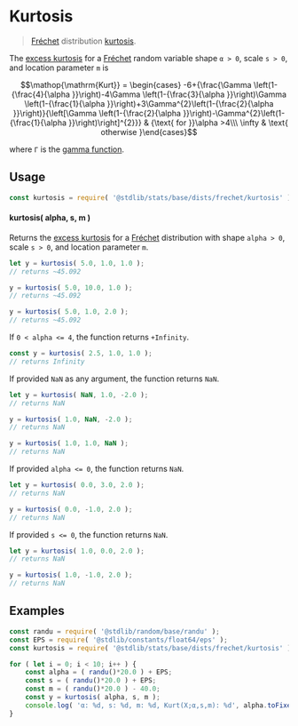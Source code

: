 <!--

@license Apache-2.0

Copyright (c) 2018 The Stdlib Authors.

Licensed under the Apache License, Version 2.0 (the "License");
you may not use this file except in compliance with the License.
You may obtain a copy of the License at

   http://www.apache.org/licenses/LICENSE-2.0

Unless required by applicable law or agreed to in writing, software
distributed under the License is distributed on an "AS IS" BASIS,
WITHOUT WARRANTIES OR CONDITIONS OF ANY KIND, either express or implied.
See the License for the specific language governing permissions and
limitations under the License.

-->

# Kurtosis

> [Fréchet][frechet-distribution] distribution [kurtosis][kurtosis].

<!-- Section to include introductory text. Make sure to keep an empty line after the intro `section` element and another before the `/section` close. -->

<section class="intro">

The [excess kurtosis][kurtosis] for a [Fréchet][frechet-distribution] random variable shape `α > 0`, scale `s > 0`, and location parameter `m` is

<!-- <equation class="equation" label="eq:frechet_kurtosis" align="center" raw="\operatorname{Kurt} = \begin{cases} -6+{\frac{\Gamma \left(1-{\frac{4}{\alpha }}\right)-4\Gamma \left(1-{\frac{3}{\alpha }}\right)\Gamma \left(1-{\frac{1}{\alpha }}\right)+3\Gamma^{2}\left(1-{\frac{2}{\alpha }}\right)}{\left[\Gamma \left(1-{\frac{2}{\alpha }}\right)-\Gamma^{2}\left(1-{\frac{1}{\alpha }}\right)\right]^{2}}} & {\text{ for }}\alpha >4\\\ \infty & \text{ otherwise }\end{cases}" alt="Kurtosis for a Fréchet distribution."> -->

```math
\mathop{\mathrm{Kurt}} = \begin{cases} -6+{\frac{\Gamma \left(1-{\frac{4}{\alpha }}\right)-4\Gamma \left(1-{\frac{3}{\alpha }}\right)\Gamma \left(1-{\frac{1}{\alpha }}\right)+3\Gamma^{2}\left(1-{\frac{2}{\alpha }}\right)}{\left[\Gamma \left(1-{\frac{2}{\alpha }}\right)-\Gamma^{2}\left(1-{\frac{1}{\alpha }}\right)\right]^{2}}} & {\text{ for }}\alpha >4\\\ \infty & \text{ otherwise }\end{cases}
```

<!-- <div class="equation" align="center" data-raw-text="\operatorname{Kurt} = \begin{cases} -6+{\frac{\Gamma \left(1-{\frac{4}{\alpha }}\right)-4\Gamma \left(1-{\frac{3}{\alpha }}\right)\Gamma \left(1-{\frac{1}{\alpha }}\right)+3\Gamma^{2}\left(1-{\frac{2}{\alpha }}\right)}{\left[\Gamma \left(1-{\frac{2}{\alpha }}\right)-\Gamma^{2}\left(1-{\frac{1}{\alpha }}\right)\right]^{2}}} &amp; {\text{ for }}\alpha &gt;4\\\ \infty &amp; \text{ otherwise }\end{cases}" data-equation="eq:frechet_kurtosis">
    <img src="https://cdn.jsdelivr.net/gh/stdlib-js/stdlib@591cf9d5c3a0cd3c1ceec961e5c49d73a68374cb/lib/node_modules/@stdlib/stats/base/dists/frechet/kurtosis/docs/img/equation_frechet_kurtosis.svg" alt="Kurtosis for a Fréchet distribution.">
    <br>
</div> -->

<!-- </equation> -->

where `Γ` is the [gamma function][gamma-function].

</section>

<!-- /.intro -->

<!-- Package usage documentation. -->

<section class="usage">

## Usage

```javascript
const kurtosis = require( '@stdlib/stats/base/dists/frechet/kurtosis' );
```

#### kurtosis( alpha, s, m )

Returns the [excess kurtosis][kurtosis] for a [Fréchet][frechet-distribution] distribution with shape `alpha > 0`, scale `s > 0`, and location parameter `m`.

```javascript
let y = kurtosis( 5.0, 1.0, 1.0 );
// returns ~45.092

y = kurtosis( 5.0, 10.0, 1.0 );
// returns ~45.092

y = kurtosis( 5.0, 1.0, 2.0 );
// returns ~45.092
```

If `0 < alpha <= 4`, the function returns `+Infinity`.

```javascript
const y = kurtosis( 2.5, 1.0, 1.0 );
// returns Infinity
```

If provided `NaN` as any argument, the function returns `NaN`.

```javascript
let y = kurtosis( NaN, 1.0, -2.0 );
// returns NaN

y = kurtosis( 1.0, NaN, -2.0 );
// returns NaN

y = kurtosis( 1.0, 1.0, NaN );
// returns NaN
```

If provided `alpha <= 0`, the function returns `NaN`.

```javascript
let y = kurtosis( 0.0, 3.0, 2.0 );
// returns NaN

y = kurtosis( 0.0, -1.0, 2.0 );
// returns NaN
```

If provided `s <= 0`, the function returns `NaN`.

```javascript
let y = kurtosis( 1.0, 0.0, 2.0 );
// returns NaN

y = kurtosis( 1.0, -1.0, 2.0 );
// returns NaN
```

</section>

<!-- /.usage -->

<!-- Package usage notes. Make sure to keep an empty line after the `section` element and another before the `/section` close. -->

<section class="notes">

</section>

<!-- /.notes -->

<!-- Package usage examples. -->

<section class="examples">

## Examples

<!-- eslint no-undef: "error" -->

```javascript
const randu = require( '@stdlib/random/base/randu' );
const EPS = require( '@stdlib/constants/float64/eps' );
const kurtosis = require( '@stdlib/stats/base/dists/frechet/kurtosis' );

for ( let i = 0; i < 10; i++ ) {
    const alpha = ( randu()*20.0 ) + EPS;
    const s = ( randu()*20.0 ) + EPS;
    const m = ( randu()*20.0 ) - 40.0;
    const y = kurtosis( alpha, s, m );
    console.log( 'α: %d, s: %d, m: %d, Kurt(X;α,s,m): %d', alpha.toFixed( 4 ), s.toFixed( 4 ), m.toFixed( 4 ), y.toFixed( 4 ) );
}
```

</section>

<!-- /.examples -->

<!-- Section to include cited references. If references are included, add a horizontal rule *before* the section. Make sure to keep an empty line after the `section` element and another before the `/section` close. -->

<section class="references">

</section>

<!-- /.references -->

<!-- Section for related `stdlib` packages. Do not manually edit this section, as it is automatically populated. -->

<section class="related">

</section>

<!-- /.related -->

<!-- Section for all links. Make sure to keep an empty line after the `section` element and another before the `/section` close. -->

<section class="links">

[frechet-distribution]: https://en.wikipedia.org/wiki/Fr%C3%A9chet_distribution

[gamma-function]: https://en.wikipedia.org/wiki/Gamma_function

[kurtosis]: https://en.wikipedia.org/wiki/Kurtosis

</section>

<!-- /.links -->
